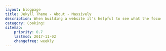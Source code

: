 ```yaml
---
layout: blogpage
title: Jekyll Theme - About - Massively
description: When building a website it's helpful to see what the focus of your site is. This page is an example of how to show a website's focus.
category: Cooking!
sitemap:
    priority: 0.7
    lastmod: 2017-11-02
    changefreq: weekly
---
```



